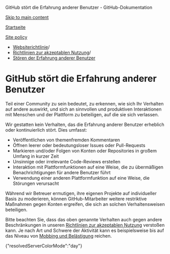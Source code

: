 GitHub stört die Erfahrung anderer Benutzer - GitHub-Dokumentation

[Skip to main content](#main-content)

[Startseite](/de)

[Site policy](/de/site-policy)

* [Websiterichtlinie](/de/site-policy)/
* [Richtlinien zur akzeptablen Nutzung](/de/site-policy/acceptable-use-policies)/
* [Stören der Erfahrung anderer Benutzer](/de/site-policy/acceptable-use-policies/github-disrupting-the-experience-of-other-users)

GitHub stört die Erfahrung anderer Benutzer
==========

Teil einer Community zu sein bedeutet, zu erkennen, wie sich Ihr Verhalten auf andere auswirkt, und sich an sinnvollen und produktiven Interaktionen mit Menschen und der Plattform zu beteiligen, auf die sie sich verlassen.

Wir gestatten kein Verhalten, das die Erfahrung anderer Benutzer erheblich oder kontinuierlich stört. Dies umfasst:

* Veröffentlichen von themenfremden Kommentaren
* Öffnen leerer oder bedeutungsloser Issues oder Pull-Requests
* Markieren und/oder Folgen von Konten oder Repositories in großem Umfang in kurzer Zeit
* Unsinnige oder irrelevante Code-Reviews erstellen
* Interaktion mit Plattformfunktionen auf eine Weise, die zu übermäßigen Benachrichtigungen für andere Benutzer führt
* Verwendung einer anderen Plattformfunktion auf eine Weise, die Störungen verursacht

Während wir Betreuer ermutigen, ihre eigenen Projekte auf individueller Basis zu moderieren, können GitHub-Mitarbeiter weitere restriktive Maßnahmen gegen Konten ergreifen, die sich an solchen Verhaltensweisen beteiligen.

Bitte beachten Sie, dass das oben genannte Verhalten auch gegen andere Beschränkungen in unseren [Richtlinien zur akzeptablen Nutzung](/de/site-policy/acceptable-use-policies/github-acceptable-use-policies) verstoßen kann. Je nach Art und Schwere der Aktivität kann es beispielsweise bis auf das Niveau von [Mobbing und Belästigung](/de/site-policy/acceptable-use-policies/github-bullying-and-harassment) reichen.

{"resolvedServerColorMode":"day"}
